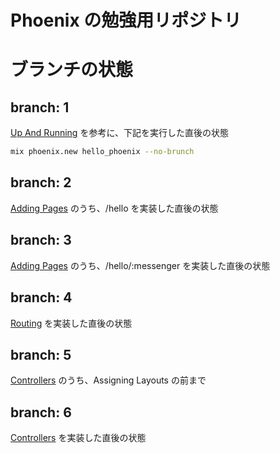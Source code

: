 Phoenix の勉強用リポジトリ
==========================

# ブランチの状態

## branch: 1
[Up And Running](http://www.phoenixframework.org/docs/up-and-running) を参考に、下記を実行した直後の状態

```bash
mix phoenix.new hello_phoenix --no-brunch
```

## branch: 2
[Adding Pages](http://www.phoenixframework.org/docs/adding-pages) のうち、/hello を実装した直後の状態

## branch: 3
[Adding Pages](http://www.phoenixframework.org/docs/adding-pages) のうち、/hello/:messenger を実装した直後の状態

## branch: 4
[Routing](http://www.phoenixframework.org/docs/routing) を実装した直後の状態

## branch: 5
[Controllers](http://www.phoenixframework.org/docs/controllers) のうち、Assigning Layouts の前まで

## branch: 6
[Controllers](http://www.phoenixframework.org/docs/controllers) を実装した直後の状態
